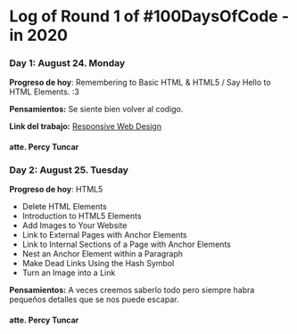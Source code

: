 # Log of Round 1 of #100DaysOfCode - in 2020

### Day 1: August 24. Monday

**Progreso de hoy**: Remembering to Basic HTML & HTML5 / Say Hello to HTML Elements. :3

**Pensamientos:** Se siente bien volver al codigo.

**Link del trabajo:** [Responsive Web Design](https://github.com/PercyTuncar/100DaysOfCode)
#### atte. Percy Tuncar

### Day 2: August 25. Tuesday
**Progreso de hoy**: HTML5  
- Delete HTML Elements
- Introduction to HTML5 Elements
- Add Images to Your Website
- Link to External Pages with Anchor Elements
- Link to Internal Sections of a Page with Anchor Elements
- Nest an Anchor Element within a Paragraph
- Make Dead Links Using the Hash Symbol
- Turn an Image into a Link

**Pensamientos:** A veces creemos saberlo todo pero siempre habra pequeños detalles que se nos puede escapar.  
#### atte. Percy Tuncar